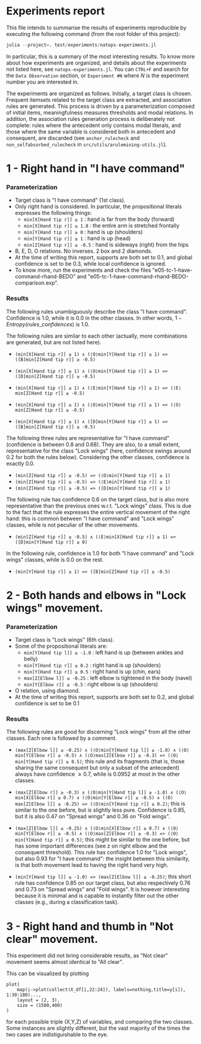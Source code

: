 # Experiments report
This file intends to summarise the results of experiments reproducible by executing the following command (from the root folder of this project):
```julia
julia --project=. test/experiments/natops-experiments.jl
```

In particular, this is a summary of the most interesting results. To know more about how experiments are organized, and details about the experiments not listed here, see ```natops-experiments.jl```. You can ```CTRL+F``` and search for the ```Data Observation``` section, or ```Experiment #N``` where $N$ is the experiment number you are interested in.

The experiments are organized as follows.
Initially, a target class is chosen.
Frequent itemsets related to the target class are extracted, and association rules are generated.
This process is driven by a parameterization composed of initial items, meaningfulness measures thresholds and modal relations. In addition, the association rules generation process is deliberately not complete: rules where the antecedent only contains modal literals, and those where the same variable is considered both in antecedent and consequent, are discarded (see ```anchor_rulecheck``` and ```non_selfabsorbed_rulecheck``` in ```src/utils/arulemining-utils.jl```).

# 1 - Right hand in "I have command"

### Parameterization
- Target class is "I have command" (1st class).
- Only right hand is considered. In particular, the propositional literals expresses the following things:
    * ```min[X[Hand tip r]] ≥ 1``` : hand is far from the body (forward)
    * ```min[X[Hand tip r]] ≥ 1.8``` : the entire arm is stretched frontally
    * ```min[Y[Hand tip r]] ≥ 0``` : hand is up (shoulders)
    * ```min[Y[Hand tip r]] ≥ 1``` : hand is up (head)
    * ```min[Z[Hand tip r]] ≥ -0.5``` : hand is sideways (right) from the hips
- B, E, D, O relations. No inverses. 2 box and 2 diamonds.
- At the time of writing this report, supports are both set to $0.1$, and global confidence is set to be $0.3$, while local confidence is ignored.
- To know more, run the experiments and check the files "e05-tc-1-have-command-rhand-BEDO" and "e05-tc-1-have-command-rhand-BEDO-comparison.exp".

### Results
The following rules unambiguously describe the class "I have command".
Confidence is 1.0, while it is 0.0 in the other classes.
In other words, $1-Entropy(rules\_confidences)$ is 1.0.

The following rules are similar to each other (actually, more combinations are generated, but are not listed here).

- ```(min[X[Hand tip r]] ≥ 1) ∧ (⟨O⟩min[Y[Hand tip r]] ≥ 1) => ([B]min[Z[Hand tip r]] ≥ -0.5)```

- ```(min[X[Hand tip r]] ≥ 1) ∧ (⟨O⟩min[Y[Hand tip r]] ≥ 1) => ([D]min[Z[Hand tip r]] ≥ -0.5)```

- ```(min[X[Hand tip r]] ≥ 1) ∧ (⟨E⟩min[Y[Hand tip r]] ≥ 1) => (⟨E⟩min[Z[Hand tip r]] ≥ -0.5)```

- ```(min[X[Hand tip r]] ≥ 1) ∧ (⟨O⟩min[Y[Hand tip r]] ≥ 1) => (⟨O⟩min[Z[Hand tip r]] ≥ -0.5)```

- ```(min[X[Hand tip r]] ≥ 1) ∧ ([D]min[Y[Hand tip r]] ≥ 1) => ([B]min[Z[Hand tip r]] ≥ -0.5)```

The following three rules are representative for "I have command" (confidence is between $0.8$ and $0.68$). They are also, to a small extent, representative for the class "Lock wings" (here, confidence swings around $0.2$ for both the rules below). Considering the other classes, confidence is exactly $0.0$.

- ```(min[Z[Hand tip r]] ≥ -0.5) => (⟨O⟩min[Y[Hand tip r]] ≥ 1)```
- ```(min[Z[Hand tip r]] ≥ -0.5) => (⟨E⟩min[Y[Hand tip r]] ≥ 1)```
- ```(min[Z[Hand tip r]] ≥ -0.5) => ([D]min[Y[Hand tip r]] ≥ 1)```

The following rule has confidence $0.6$ on the target class, but is also more representative than the previous ones w.r.t. "Lock wings" class. This is due to the fact that the rule expresses the entire vertical movement of the right hand: this is common between "I have command" and "Lock wings" classes, while is not peculiar of the other movements. 

- ```(min[Z[Hand tip r]] ≥ -0.5) ∧ (⟨E⟩min[X[Hand tip r]] ≥ 1) => ([D]min[Y[Hand tip r]] ≥ 0)```

In the following rule, confidence is $1.0$ for both "I have command" and "Lock wings" classes, while is $0.0$ on the rest.

- ```(min[Y[Hand tip r]] ≥ 1) => ([B]min[Z[Hand tip r]] ≥ -0.5)```

# 2 - Both hands and elbows in "Lock wings" movement.

### Parameterization
- Target class is "Lock wings" (6th class).
- Some of the propositional literals are:
    * ```min[Y[Hand tip l]] ≥ -1.0``` : left hand is up (between ankles and belly)
    * ```min[Y[Hand tip r]] ≥ 0.2``` : right hand is up (shoulders)
    * ```min[Y[Hand tip r]] ≥ 0.5``` : right hand is up (chin, ears)
    * ```max[Z[Elbow l]] ≤ -0.25``` : left elbow is tightened in the body (navel)
    * ```min[Y[Elbow r]] ≥ -0.5``` : right elbow is  up (shoulders)
- O relation, using diamond.
- At the time of writing this report, supports are both set to $0.2$, and global confidence is set to be $0.1$

### Results

The following rules are good for discerning "Lock wings" from all the other classes. Each one is followed by a comment.

- ```(max[Z[Elbow l]] ≤ -0.25) ∧ (⟨O⟩min[Y[Hand tip l]] ≥ -1.0) ∧ (⟨O⟩min[Y[Elbow r]] ≥ -0.5) ∧ (⟨O⟩max[Z[Elbow r]] ≥ -0.3) => (⟨O⟩min[Y[Hand tip r]] ≥ 0.5)```; this rule and its fragments (that is, those sharing the same consequent but only a subset of the antecedent) always have confidence $\geq 0.7$, while is $0.0952$ at most in the other classes.

- ```(max[Z[Elbow r]] ≥ -0.3) ∧ (⟨O⟩min[Y[Hand tip l]] ≥ -1.0) ∧ (⟨O⟩min[X[Elbow r]] ≥ 0.7) ∧ (⟨O⟩min[Y[Elbow r]] ≥ -0.5) ∧ (⟨O⟩max[Z[Elbow l]] ≤ -0.25) => (⟨O⟩min[Y[Hand tip r]] ≥ 0.2)```; this is similar to the one before, but is slightly less pure. Confidence is $0.85$, but it is also $0.47$ on "Spread wings" and $0.36$ on "Fold wings".

- ```(max[Z[Elbow l]] ≤ -0.25) ∧ (⟨O⟩min[X[Elbow r]] ≥ 0.7) ∧ (⟨O⟩min[Y[Elbow r]] ≥ -0.5) ∧ (⟨O⟩max[Z[Elbow r]] ≥ -0.3) => (⟨O⟩min[Y[Hand tip r]] ≥ 0.5)```; this might be similar to the one before, but has some important differences (see z on right elbow and the consequent threshold). This rule has confidence $1.0$ for "Lock wings", but also $0.93$ for "I have command": the insight between this similarity, is that both movement lead to having the right hand very high.

- ```(min[Y[Hand tip l]] ≥ -1.0) => (max[Z[Elbow l]] ≤ -0.25)```; this short rule has confidence $0.85$ on our target class, but also respectively $0.76$ and $0.73$ on "Spread wings" and "Fold wings". It is however interesting because it is minimal and is capable to instantly filter out the other classes (e.g., during a classification task).

# 3 - Right hand and thumb in "Not clear" movement.

This experiment did not bring considerable results, as "Not clear" movement seems almost identical to "All clear".

This can be visualized by plotting

```
plot(
    map(i->plot(collect(X_df[i,22:24]), labels=nothing,title=y[i]), 1:30:180)...,
    layout = (2, 3),
    size = (1500,400)
)
```

for each possible triple (X,Y,Z) of variables, and comparing the two classes. Some instances are slightly different, but the vast majority of the times the two cases are indistiguishable to the eye.